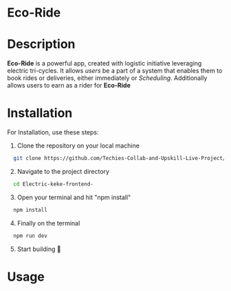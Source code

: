 # Eco-Ride

# Description
**Eco-Ride** is a powerful app, created with logistic initiative leveraging electric tri-cycles. It allows *users* be a part of a system that enables them to book rides or deliveries, either immediately or *Scheduling*. Additionally allows users to earn as a rider for **Eco-Ride** 

# Installation
For Installation, use these steps:

1. Clone the repository on your local machine
```bash
  git clone https://github.com/Techies-Collab-and-Upskill-Live-Project/Electric-keke-frontend-.git
```

2. Navigate to the project directory
```bash
  cd Electric-keke-frontend-
```

3. Open your terminal and hit "npm install"
```bash
  npm install
```

4. Finally on the terminal
```bash
  npm run dev
```

5. Start building 🎉

# Usage
